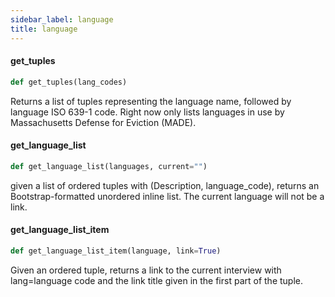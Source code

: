 ```yaml
---
sidebar_label: language
title: language
---
```


#### get\_tuples

```python
def get_tuples(lang_codes)
```

Returns a list of tuples representing the language name, followed by language ISO 639-1 code.
Right now only lists languages in use by Massachusetts Defense for Eviction (MADE).

#### get\_language\_list

```python
def get_language_list(languages, current="")
```

given a list of ordered tuples with (Description, language_code), returns
an Bootstrap-formatted unordered inline list. The current language will not be a link.

#### get\_language\_list\_item

```python
def get_language_list_item(language, link=True)
```

Given an ordered tuple, returns a link to the current interview with lang=language code and the link title
given in the first part of the tuple.


